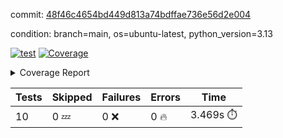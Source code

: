 commit: [48f46c4654bd449d813a74bdffae736e56d2e004](https://github.com/rcmdnk/hydra-utils/tree/48f46c4654bd449d813a74bdffae736e56d2e004)

condition: branch=main, os=ubuntu-latest, python_version=3.13

[![test](https://github.com/rcmdnk/hydra-utils/actions/workflows/test.yml/badge.svg)](https://github.com/rcmdnk/hydra-utils/actions/runs/17572692806)
<a href="https://github.com/rcmdnk/hydra-utils/blob/48f46c4654bd449d813a74bdffae736e56d2e004/README.md"><img alt="Coverage" src="https://img.shields.io/badge/Coverage-72%25-yellow.svg" /></a><details><summary>Coverage Report </summary><table><tr><th>File</th><th>Stmts</th><th>Miss</th><th>Cover</th><th>Missing</th></tr><tbody><tr><td colspan="5"><b>src/hydra_utils</b></td></tr><tr><td>&nbsp; &nbsp;<a href="https://github.com/rcmdnk/hydra-utils/blob/48f46c4654bd449d813a74bdffae736e56d2e004/src/hydra_utils/__init__.py">\_\_init\_\_.py</a></td><td>8</td><td>2</td><td>75%</td><td><a href="https://github.com/rcmdnk/hydra-utils/blob/48f46c4654bd449d813a74bdffae736e56d2e004/src/hydra_utils/__init__.py#L11-L12">11&ndash;12</a></td></tr><tr><td>&nbsp; &nbsp;<a href="https://github.com/rcmdnk/hydra-utils/blob/48f46c4654bd449d813a74bdffae736e56d2e004/src/hydra_utils/utils.py">utils.py</a></td><td>182</td><td>53</td><td>71%</td><td><a href="https://github.com/rcmdnk/hydra-utils/blob/48f46c4654bd449d813a74bdffae736e56d2e004/src/hydra_utils/utils.py#L20-L25">20&ndash;25</a>, <a href="https://github.com/rcmdnk/hydra-utils/blob/48f46c4654bd449d813a74bdffae736e56d2e004/src/hydra_utils/utils.py#L76-L78">76&ndash;78</a>, <a href="https://github.com/rcmdnk/hydra-utils/blob/48f46c4654bd449d813a74bdffae736e56d2e004/src/hydra_utils/utils.py#L84-L85">84&ndash;85</a>, <a href="https://github.com/rcmdnk/hydra-utils/blob/48f46c4654bd449d813a74bdffae736e56d2e004/src/hydra_utils/utils.py#L107">107</a>, <a href="https://github.com/rcmdnk/hydra-utils/blob/48f46c4654bd449d813a74bdffae736e56d2e004/src/hydra_utils/utils.py#L109">109</a>, <a href="https://github.com/rcmdnk/hydra-utils/blob/48f46c4654bd449d813a74bdffae736e56d2e004/src/hydra_utils/utils.py#L133">133</a>, <a href="https://github.com/rcmdnk/hydra-utils/blob/48f46c4654bd449d813a74bdffae736e56d2e004/src/hydra_utils/utils.py#L136-L137">136&ndash;137</a>, <a href="https://github.com/rcmdnk/hydra-utils/blob/48f46c4654bd449d813a74bdffae736e56d2e004/src/hydra_utils/utils.py#L154-L157">154&ndash;157</a>, <a href="https://github.com/rcmdnk/hydra-utils/blob/48f46c4654bd449d813a74bdffae736e56d2e004/src/hydra_utils/utils.py#L159-L160">159&ndash;160</a>, <a href="https://github.com/rcmdnk/hydra-utils/blob/48f46c4654bd449d813a74bdffae736e56d2e004/src/hydra_utils/utils.py#L175-L177">175&ndash;177</a>, <a href="https://github.com/rcmdnk/hydra-utils/blob/48f46c4654bd449d813a74bdffae736e56d2e004/src/hydra_utils/utils.py#L182-L184">182&ndash;184</a>, <a href="https://github.com/rcmdnk/hydra-utils/blob/48f46c4654bd449d813a74bdffae736e56d2e004/src/hydra_utils/utils.py#L197-L200">197&ndash;200</a>, <a href="https://github.com/rcmdnk/hydra-utils/blob/48f46c4654bd449d813a74bdffae736e56d2e004/src/hydra_utils/utils.py#L211-L214">211&ndash;214</a>, <a href="https://github.com/rcmdnk/hydra-utils/blob/48f46c4654bd449d813a74bdffae736e56d2e004/src/hydra_utils/utils.py#L216">216</a>, <a href="https://github.com/rcmdnk/hydra-utils/blob/48f46c4654bd449d813a74bdffae736e56d2e004/src/hydra_utils/utils.py#L241-L253">241&ndash;253</a>, <a href="https://github.com/rcmdnk/hydra-utils/blob/48f46c4654bd449d813a74bdffae736e56d2e004/src/hydra_utils/utils.py#L272">272</a>, <a href="https://github.com/rcmdnk/hydra-utils/blob/48f46c4654bd449d813a74bdffae736e56d2e004/src/hydra_utils/utils.py#L279">279</a>, <a href="https://github.com/rcmdnk/hydra-utils/blob/48f46c4654bd449d813a74bdffae736e56d2e004/src/hydra_utils/utils.py#L304">304</a>, <a href="https://github.com/rcmdnk/hydra-utils/blob/48f46c4654bd449d813a74bdffae736e56d2e004/src/hydra_utils/utils.py#L307-L310">307&ndash;310</a>, <a href="https://github.com/rcmdnk/hydra-utils/blob/48f46c4654bd449d813a74bdffae736e56d2e004/src/hydra_utils/utils.py#L314">314</a></td></tr><tr><td><b>TOTAL</b></td><td><b>198</b></td><td><b>55</b></td><td><b>72%</b></td><td>&nbsp;</td></tr></tbody></table></details>

| Tests | Skipped | Failures | Errors | Time |
| ----- | ------- | -------- | -------- | ------------------ |
| 10 | 0 :zzz: | 0 :x: | 0 :fire: | 3.469s :stopwatch: |

